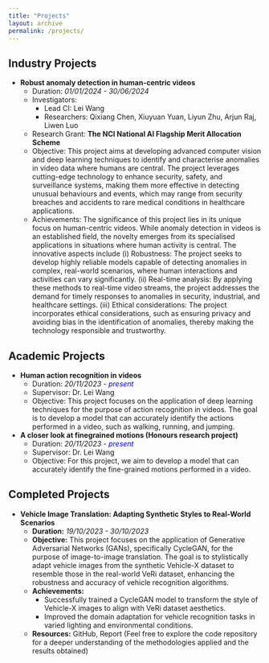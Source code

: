 ```yaml
---
title: "Projects"
layout: archive
permalink: /projects/
---
```


<style>
a:link, a:visited {
  text-decoration: none;
}

a:hover, a:active {
  text-decoration: underline;
}
</style>

## Industry Projects
  - **Robust anomaly detection in human-centric videos**
    - Duration: *01/01/2024 - 30/06/2024*
    - Investigators:
      - Lead CI: Lei Wang
      - Researchers: Qixiang Chen, Xiuyuan Yuan, Liyun Zhu, Arjun Raj, Liwen Luo
    - Research Grant: **The NCI National AI Flagship Merit Allocation Scheme**
    - Objective: This project aims at developing advanced computer vision and deep learning techniques to identify and characterise anomalies in video data where humans are central. The project leverages cutting-edge technology to enhance security, safety, and surveillance systems, making them more effective in detecting unusual behaviours and events, which may range from security breaches and accidents to rare medical conditions in healthcare applications.
    - Achievements:
      The significance of this project lies in its unique focus on human-centric videos. While anomaly detection in videos is an established field, the novelty emerges from its specialised applications in situations where human activity is central. The innovative aspects include (i) Robustness: The project seeks to develop highly reliable models capable of detecting anomalies in complex, real-world scenarios, where human interactions and activities can vary significantly. (ii) Real-time analysis: By applying these methods to real-time video streams, the project addresses the demand for timely responses to anomalies in security, industrial, and healthcare settings. (iii) Ethical considerations: The project incorporates ethical considerations, such as ensuring privacy and avoiding bias in the identification of anomalies, thereby making the technology responsible and trustworthy.

## Academic Projects
  - **Human action recognition in videos**
    - Duration: *20/11/2023 - <span style="color: blue;">present</span>*
    - Supervisor: [Dr. Lei Wang](https://leiwangr.github.io/)
    - Objective: This project focuses on the application of deep learning techniques for the purpose of action recognition in videos. The goal is to develop a model that can accurately identify the actions performed in a video, such as walking, running, and jumping.
  - **A closer look at finegrained motions (Honours research project)**
    - Duration: *20/11/2023 - <span style="color: blue;">present</span>*
    - Supervisor: [Dr. Lei Wang](https://leiwangr.github.io/)
    - Objective: For this project, we aim to develop a model that can accurately identify the fine-grained motions performed in a video. 

## Completed Projects

- **Vehicle Image Translation: Adapting Synthetic Styles to Real-World Scenarios**
  - **Duration:** *19/10/2023 - 30/10/2023*
  - **Objective:** This project focuses on the application of Generative Adversarial Networks (GANs), specifically CycleGAN, for the purpose of image-to-image translation. The goal is to stylistically adapt vehicle images from the synthetic Vehicle-X dataset to resemble those in the real-world VeRi dataset, enhancing the robustness and accuracy of vehicle recognition algorithms.
  - **Achievements:**
    - Successfully trained a CycleGAN model to transform the style of Vehicle-X images to align with VeRi dataset aesthetics.
    - Improved the domain adaptation for vehicle recognition tasks in varied lighting and environmental conditions.
  - **Resources:** [GitHub](https://github.com/q1xiangchen/CycleGAN_vehicle), [Report](/files/I2I_report.pdf) (Feel free to explore the code repository for a deeper understanding of the methodologies applied and the results obtained)